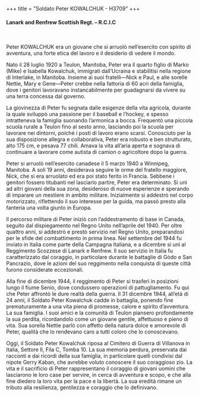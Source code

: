 +++
title = "Soldato Peter KOWALCHUK - H3709"
+++

#### Lanark and Renfrew Scottish Regt. – R.C.I.C
<br>


Peter KOWALCHUK era un giovane che si arruolò nell’esercito con spirito di avventura, una forte etica del lavoro e il desiderio di vedere il mondo.

Nato il 28 luglio 1920 a Teulon, Manitoba, Peter era il quarto figlio di Marko (Mike) e Isabella Kowalchuk, immigrati dall’Ucraina e stabilitisi nella regione di Interlake, in Manitoba. Insieme ai suoi fratelli—Nick e Paul, e alle sorelle Nettie, Mary e Gene—Peter crebbe nella fattoria di 60 acri della famiglia, dove i genitori lavoravano instancabilmente per guadagnarsi da vivere su una terra concessa dal governo.

La giovinezza di Peter fu segnata dalle esigenze della vita agricola, durante la quale sviluppò una passione per il baseball e l’hockey, e spesso intratteneva la famiglia suonando l’armonica a bocca. Frequentò una piccola scuola rurale a Teulon fino al sesto anno, lasciando poi la scuola per lavorare nei dintorni, poiché i posti di lavoro erano scarsi. Conosciuto per la sua disposizione allegra e collaborativa, Peter era robusto e ben strutturato, alto 175 cm, e pesava 77 chili. Amava la vita all’aria aperta e sognava di continuare a lavorare come autista di camion o agricoltore dopo la guerra.

Peter si arruolò nell’esercito canadese il 5 marzo 1940 a Winnipeg, Manitoba.
A soli 19 anni, desiderava seguire le orme del fratello maggiore, Nick, che si era arruolato ed era poi stato ferito in Francia. Sebbene i genitori fossero titubanti nel lasciarlo partire, Peter era determinato. Si unì ad altri giovani della sua zona, desideroso di nuove esperienze e sperando di imparare un mestiere in ambito militare. 
Inizialmente si addestrò nel corpo motorizzato, riflettendo il suo interesse per la guida, ma passò presto alla fanteria una volta giunto in Europa.

Il percorso militare di Peter iniziò con l’addestramento di base in Canada, seguito dal dispiegamento nel Regno Unito nell’aprile del 1940. Per oltre quattro anni, si addestrò e prestò servizio nel Regno Unito, preparandosi per le sfide del combattimento in prima linea. 
Nel settembre del 1944 fu inviato in Italia come parte della Campagna Italiana, e a dicembre si unì al Reggimento Scozzese di Lanark e Renfrew. 
Il suo servizio in Italia fu caratterizzato dal coraggio, in particolare durante le battaglie di Gòdo e San Pancrazio, dove le azioni del suo reggimento nella conquista di queste città furono considerate eccezionali.

Alla fine di dicembre 1944, il reggimento di Peter si trasferì in posizioni lungo il fiume Senio, dove condussero operazioni di pattugliamento. Fu qui che Peter affrontò le dure realtà della guerra. 
Il 31 dicembre 1944, all’età di 24 anni, il Soldato Peter Kowalchuk cadde in battaglia, ponendo fine prematuramente a una vita piena di promesse, calore e spirito d’avventura. La sua famiglia. I suoi amici e la comunità di Teulon piansero profondamente la sua perdita, ricordandolo come un giovane gentile, affettuoso e pieno di vita. Sua sorella Nettie parlò con affetto della natura dolce e amorevole di Peter, qualità che lo rendevano caro a tutti coloro che lo conoscevano.

Oggi, il Soldato Peter Kowalchuk riposa al Cimitero di Guerra di Villanova in Italia, Settore II, Fila C, Tomba 10. 
La sua memoria perdura, preservata dai racconti e dai ricordi della sua famiglia, in particolare quelli condivisi dal nipote Gerry Kaban, che avrebbe voluto conoscere il suo coraggioso zio. 
La vita e il sacrificio di Peter rappresentano il coraggio di giovani uomini che lasciarono le loro case per servire, in cerca di avventura e scopo, e che alla fine diedero la loro vita per la pace e la libertà. 
La sua eredità rimane un tributo alla resilienza, gentilezza e coraggio che lo definivano.
